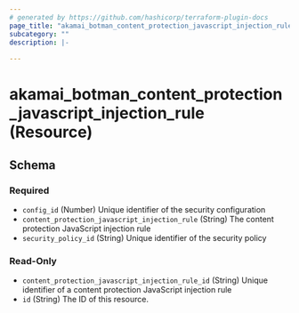 ```yaml
---
# generated by https://github.com/hashicorp/terraform-plugin-docs
page_title: "akamai_botman_content_protection_javascript_injection_rule Resource - terraform-provider-akamai"
subcategory: ""
description: |-
  
---
```


# akamai_botman_content_protection_javascript_injection_rule (Resource)





<!-- schema generated by tfplugindocs -->
## Schema

### Required

- `config_id` (Number) Unique identifier of the security configuration
- `content_protection_javascript_injection_rule` (String) The content protection JavaScript injection rule
- `security_policy_id` (String) Unique identifier of the security policy

### Read-Only

- `content_protection_javascript_injection_rule_id` (String) Unique identifier of a content protection JavaScript injection rule
- `id` (String) The ID of this resource.
